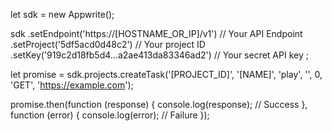 let sdk = new Appwrite();

sdk
    .setEndpoint('https://[HOSTNAME_OR_IP]/v1') // Your API Endpoint
    .setProject('5df5acd0d48c2') // Your project ID
    .setKey('919c2d18fb5d4...a2ae413da83346ad2') // Your secret API key
;

let promise = sdk.projects.createTask('[PROJECT_ID]', '[NAME]', 'play', '', 0, 'GET', 'https://example.com');

promise.then(function (response) {
    console.log(response); // Success
}, function (error) {
    console.log(error); // Failure
});